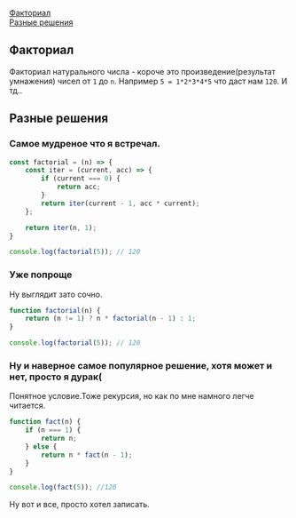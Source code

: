 [Факториал](#Факториал)<br>
[Разные решения](#Разные-решения)<br>

## Факториал
Факториал натурального числа - короче это произведение(результат умнажения) чисел от `1` до `n`. Например `5 = 1*2*3*4*5` что даст нам `120`. И тд..
## Разные решения
### Самое мудреное что я встречал.
```javaScript
const factorial = (n) => {
    const iter = (current, acc) => {
        if (current === 0) {
            return acc;
        }
        return iter(current - 1, acc * current);
    };

    return iter(n, 1);
}

console.log(factorial(5)); // 120
```
### Уже попроще 
Ну выглядит зато сочно.
```javaScript
function factorial(n) {
    return (n != 1) ? n * factorial(n - 1) : 1;
}

console.log(factorial(5)); // 120
```
### Ну и наверное самое популярное решение, хотя может и нет, просто я дурак(
Понятное условие.Тоже рекурсия, но как по мне намного легче читается.
```javaScript
function fact(n) {
    if (n === 1) { 
        return n;
    } else {
        return n * fact(n - 1);
    }
}

console.log(fact(5)); //120
```
Ну вот и все, просто хотел записать.
